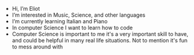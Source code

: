 - Hi, I’m Eliot
- I’m interested in Music, Science, and other languages
- I’m currently learning Italian and Piano
- In computer Science I want to learn how to code
- Computer Science is important to me it's a very important skill to have, and could be helpful in many real life situations. Not to mention it's fun to mess around with

<!---
Farmeeli/Farmeeli is a ✨ special ✨ repository because its `README.md` (this file) appears on your GitHub profile.
You can click the Preview link to take a look at your changes.
--->
